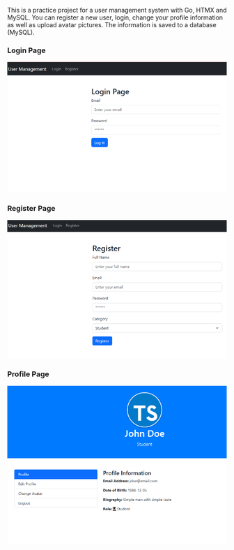 This is a practice project for a user management system with Go, HTMX and MySQL.
You can register a new user, login, change your profile information as well as upload avatar pictures.
The information is saved to a database (MySQL).

### Login Page
![Login Page](image.png)

### Register Page
![Register Page](image-1.png)

### Profile Page
![Profile Page](image-2.png)